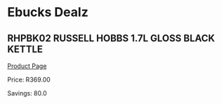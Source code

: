 
# Ebucks Dealz
## RHPBK02 RUSSELL HOBBS 1.7L GLOSS BLACK KETTLE
[Product Page](https://www.ebucks.com/web/shop/productSelected.do?prodId=1155337351&catId=1157551679)

Price: R369.00

Savings: 80.0


	